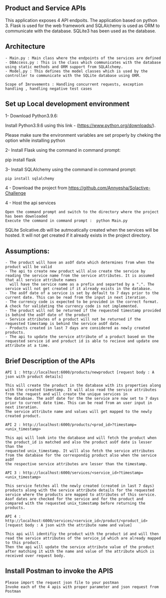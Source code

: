 ## Product and Service APIs
This application exposes 4 API endpoits. The application based on python 3. Flask is used for the web framework and SQLAlchemy is used as ORM to communicate with the database.
SQLite3 has been used as the database.

## Architecture
	
	- Main.py : Main class where the endpoints of the services are defined
	- DBAccess.py : This is the class which communicates with the database using static methods and ORM support from SQLAlchemy.
	- Model.py : This defines the model classes which is used by the controller to communicate with the SQLite database using ORM.
	
	Scope of Imrovements : Handling concurrent requests, exception handling , handling negative test cases

## Set up Local development environment

1- Download Python3.9.6:
    
   Install Python3.9.6 using this link - (https://www.python.org/downloads/).
	
   Please make sure the environment variables are set properly by cheking the option while installing python
    
2- Install Flask using the command in command prompt:

   pip install flask
    
3- Install SQLAlchemy using the command in command prompt:

    pip install sqlalchemy
	
4 - Download the project from https://github.com/Annyesha/Solactive-Challenge
	

4 - Host the api services
	
	Open the command prompt and switch to the directory where the project has been downloaded
	Execute the command in command prompt :  python Main.py

SQLite Solcative.db will be autmoatically created when the services will be hosted.
It will not get created if it already exists in the project directory.
	

	
## Assumptions:
	- The product will have an asOf date which determines from when the product will be valid
	- The api to create new product will also create the service by reading the service name from the service attributes. It is assumed that all service attribute names
	  will have the service name as a prefix and separted by a ".". The service will not get created if it already exists in the database.
	- The asOf date of a service is set by default to 7 days prior to the current date. This can be read from the input in next iteration.
	- The currency code is expected to be provided in the correct format. A check for validating the currency code is not implemented.
	- The product will not be returned if the requested timestamp provided is behind the asOf date of the product
	- Service attributes of a product will not be returned if the requested timestamp is behind the service asOf date.
	- Products created in last 7 days are considered as newly created products.
	- The api to update the service attribute of a product based on the requested service id and product id is able to recieve and update one attribute at a time.
		
## Brief Description of the APIs
	
	API 1 : http://localhost:6000/products/newproduct [request body : A json with product details]
	
	This will create the product in the database with its properties along with the created timestamp. It will also read the service attributes from the request and will create the unique services in
	the databsae. The asOf date for the the service are now set to 7 days prior to current date time. This can be read from an user input in next iteration.
	The service attribute name and values will get mapped to the newly created product.
	
	API 2 : http://localhost:6000/products/<prod_id>?timestamp=<unix_timestamp>

	This api will look into the database and will fetch the product when the product_id is matched and also the product asOf date is lesser than the
	requested unix_timestamp. It will also fetch the service attributes from the database for the correspondig product also when the service asOf 
	the respective service attributes are lesser than the timestamp.
	
	API 3 : http://localhost:6000/services/<service_id>?timestamp=<unix_timestamp>

	This service fetches all the newly created (created in last 7 days) products along with the service attribute details for the requested service where the products are mapped to attributes of this service. 
	Asof dates are checked for the service and for the product and compared with the requested unix_timestamp before returning the products.
	
	API 4 : http://localhost:6000/services/<service_id>/product/<product_id> [request body : A json with the attribute name and value]

	This api will identifiy the product with the product id and will then read the service attributes of the service_id which are already mapped to this product.
	Then the api will update the service attribute value of the product after matching it with the name and value of the attribute which is received over request body.
	
## Install Postman to invoke the APIS
    
    Please import the request json file to your postman
    Invoke each of the 4 apis with proper parameter and json request from Postman


	

	


	
	
    